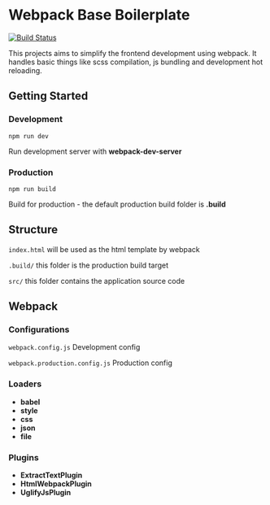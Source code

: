 # Webpack Base Boilerplate

[![Build Status](https://travis-ci.org/matthiasbruns/webpack-boilerplate-base.svg?branch=master)](https://travis-ci.org/matthiasbruns/webpack-boilerplate-base)

This projects aims to simplify the frontend development using webpack.
It handles basic things like scss compilation, js bundling and development hot reloading.

## Getting Started

### Development

````npm run dev````

Run development server with **webpack-dev-server**

### Production

````npm run build````

Build for production - the default production build folder is **.build**

## Structure

````index.html```` will be used as the html template by webpack

````.build/```` this folder is the production build target

````src/```` this folder contains the application source code

## Webpack

### Configurations

````webpack.config.js```` Development config

````webpack.production.config.js```` Production config

### Loaders

* **babel**
* **style**
* **css**
* **json**
* **file**

### Plugins

* **ExtractTextPlugin**
* **HtmlWebpackPlugin**
* **UglifyJsPlugin**

